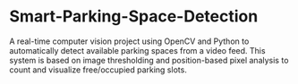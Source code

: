 # Smart-Parking-Space-Detection
A real-time computer vision project using OpenCV and Python to automatically detect available parking spaces from a video feed. This system is based on image thresholding and position-based pixel analysis to count and visualize free/occupied parking slots.
